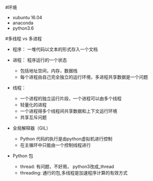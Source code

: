 #环境
- xubuntu 16.04
- anaconda
- python3.6

#多线程 vs 多进程

- 程序： 一堆代码以文本的形式存入一个文档
- 进程： 程序运行的一个状态
    - 包括地址空间，内存，数据栈
    - 每个进程由自己完全独立的运行环境，多进程共享数据是一个问题
- 线程：
    - 一个进程的独立运行片段，一个进程可以由多个线程
    - 轻量化的进程
    - 一个进程得多个线程间共享数据和上下文运行环境
    - 共享互斥问题
- 全局解释器（GIL）
    - Python 代码的执行是由python虚拟机进行控制
    - 在主循环中只能由一个控制线程进行
    
- Python 包
    - thread: 有问题，不好用， python3改成_thread
    - threading: 通行的包,多线程是加速程序计算的有效方式
    

    
    
    
